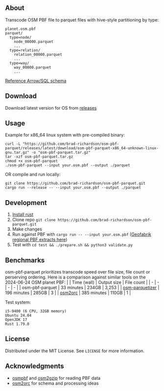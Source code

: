 ## About
Transcode OSM PBF file to parquet files with hive-style partitioning by type:
```
planet.osm.pbf
parquet/
  type=node/
    node_00000.parquet
    ...
  type=relation/
    relation_00000.parquet
    ...
  type=way/
    way_00000.parquet
    ...
```
[Reference Arrow/SQL schema](https://github.com/brad-richardson/osm-pbf-parquet/blob/main/src/osm_arrow.rs)


## Download
Download latest version for OS from [releases](https://github.com/brad-richardson/osm-pbf-parquet/releases)


## Usage
Example for x86_64 linux system with pre-compiled binary:
```
curl -L "https://github.com/brad-richardson/osm-pbf-parquet/releases/latest/download/osm-pbf-parquet-x86_64-unknown-linux-gnu.tar.gz" -o "osm-pbf-parquet.tar.gz"
tar -xzf osm-pbf-parquet.tar.gz
chmod +x osm-pbf-parquet
./osm-pbf-parquet --input your.osm.pbf --output ./parquet
```

OR compile and run locally:
```
git clone https://github.com/brad-richardson/osm-pbf-parquet.git
cargo run --release -- --input your.osm.pbf --output ./parquet
```


## Development
1. [Install rust](https://www.rust-lang.org/tools/install)
2. Clone repo `git clone https://github.com/brad-richardson/osm-pbf-parquet.git`
3. Make changes
4. Run against PBF with `cargo run -- --input your.osm.pbf` ([Geofabrik regional PBF extracts here](https://download.geofabrik.de/))
5. Test with `cd test && ./prepare.sh && python3 validate.py`


## Benchmarks
osm-pbf-parquet prioritizes transcode speed over file size, file count or perserving ordering. Here is a comparison against similar tools on the 2024-06-24 OSM planet PBF:
| | Time (wall) | Output size | File count |
| - | - | - | - |
| osm-pbf-parquet | 33 minutes | 234GB | 3,253 |
| [osm-parquetizer](https://github.com/adrianulbona/osm-parquetizer) | 196 minutes | 285GB | 3 |
| [osm2orc](https://github.com/mojodna/osm2orc) | 385 minutes | 110GB | 1 |

Test system:
```
i5-9400 (6 CPU, 32GB memory)
Ubuntu 24.04
OpenJDK 17
Rust 1.79.0
```


## License
Distributed under the MIT License. See `LICENSE` for more information.

## Acknowledgments
* [osmpbf](https://github.com/b-r-u/osmpbf) and [osm2gzip](https://github.com/b-r-u/osm2gzip) for reading PBF data
* [osm2orc](https://github.com/mojodna/osm2orc) for schema and processing ideas
